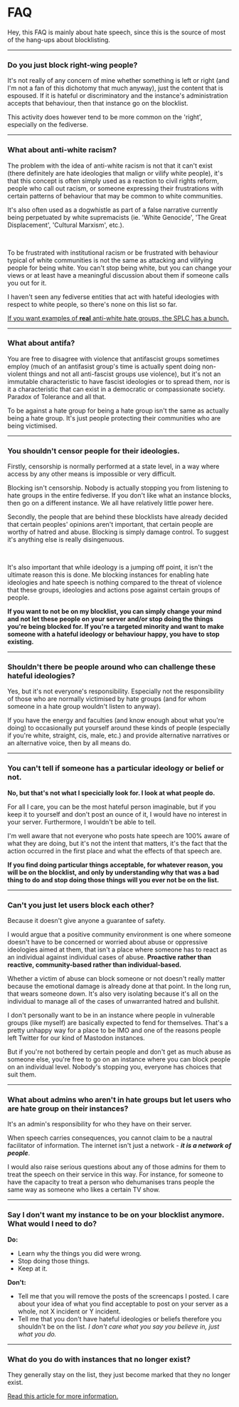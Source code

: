 # FAQ

Hey, this FAQ is mainly about hate speech, since this is the source of most of the hang-ups about blocklisting.

---

### Do you just block right-wing people?

It's not really of any concern of mine whether something is left or right (and I'm not a fan of this dichotomy that much anyway), just the content that is espoused. If it is hateful or discriminatory and the instance's administration accepts that behaviour, then that instance go on the blocklist. 

This activity does however tend to be more common on the 'right', especially on the fediverse.

---

### What about anti-white racism?

The problem with the idea of anti-white racism is not that it can't exist (there definitely are hate ideologies that malign or vilify white people), it's that this concept is often simply used as a reaction to civil rights reform, people who call out racism, or someone expressing their frustrations with certain patterns of behaviour that may be common to white communities.

It's also often used as a dogwhistle as part of a false narrative currently being perpetuated by white supremacists (ie. 'White Genocide', 'The Great Displacement', 'Cultural Marxism', etc.).

<br/>

To be frustrated with institutional racism or be frustrated with behaviour typical of white communities is not the same as attacking and vilifying people for being white. You can't stop being white, but you can change your views or at least have a meaningful discussion about them if someone calls you out for it.

I haven't seen any fediverse entities that act with hateful ideologies with respect to white people, so there's none on this list so far.

[If you want examples of **real** anti-white hate groups, the SPLC has a bunch.](https://www.splcenter.org/fighting-hate/extremist-files/ideology/black-nationalist)


----

### What about antifa?

You are free to disagree with violence that antifascist groups sometimes employ (much of an antifasist group's time is actually spent doing non-violent things and not all anti-fascist groups use violence), but it's not an immutable characteristic to have fascist ideologies or to spread them, nor is it a characteristic that can exist in a democratic or compassionate society. Paradox of Tolerance and all that.

To be against a hate group for being a hate group isn't the same as actually being a hate group. It's just people protecting their communities who are being victimised.

---

### You shouldn't censor people for their ideologies.

Firstly, censorship is normally performed at a state level, in a way where access by any other means is impossible or very difficult. 

Blocking isn't censorship. Nobody is actually stopping you from listening to hate groups in the entire fediverse. If you don't like what an instance blocks, then go on a different instance. We all have relatively little power here.


Secondly, the people that are behind these blocklists have already decided that certain peoples' opinions aren't important, that certain people are worthy of hatred and abuse. Blocking is simply damage control. To suggest it's anything else is really disingenuous.


<br/>

It's also important that while ideology is a jumping off point, it isn't the ultimate reason this is done. Me blocking instances for enabling hate ideologies and hate speech is nothing compared to the threat of violence that these groups, ideologies and actions pose against certain groups of people.

**If you want to not be on my blocklist, you can simply change your mind and not let these people on your server and/or stop doing the things you're being blocked for. If you're a targeted minority and want to make someone with a hateful ideology or behaviour happy, you have to stop existing.**

----

### Shouldn't there be people around who can challenge these hateful ideologies?

Yes, but it's not everyone's responsibility. Especially not the responsibility of those who are normally victimised by hate groups (and for whom someone in a hate group wouldn't listen to anyway).

If you have the energy and faculties (and know enough about what you're doing) to occasionally put yourself around these kinds of people (especially if you're white, straight, cis, male, etc.) and provide alternative narratives or an alternative voice, then by all means do.

----

### You can't tell if someone has a particular ideology or belief or not.

**No, but that's not what I specicially look for. I look at what people do.**

For all I care, you can be the most hateful person imaginable, but if you keep it to yourself and don't post an ounce of it, I would have no interest in your server. Furthermore, I wouldn't be able to tell.

I'm well aware that not everyone who posts hate speech are 100% aware of what they are doing, but it's not the intent that matters, it's the fact that the action occurred in the first place and what the effects of that speech are.

**If you find doing particular things acceptable, for whatever reason, you will be on the blocklist, and only by understanding why that was a bad thing to do and stop doing those things will you ever not be on the list.**

----

### Can't you just let users block each other? 

Because it doesn't give anyone a guarantee of safety.

I would argue that a positive community environment is one where someone doesn't have to be concerned or worried about abuse or oppressive ideologies aimed at them, that isn't a place where someone has to react as an individual against individual cases of abuse. **Proactive rather than reactive, community-based rather than individual-based.**

Whether a victim of abuse can block someone or not doesn't really matter because the emotional damage is already done at that point. In the long run, that wears someone down. It's also very isolating because it's all on the individual to manage all of the cases of unwarranted hatred and bullshit.

I don't personally want to be in an instance where people in vulnerable groups (like myself) are basically expected to fend for themselves. That's a pretty unhappy way for a place to be IMO and one of the reasons people left Twitter for our kind of Mastodon instances.

But if you're not bothered by certain people and don't get as much abuse as someone else, you're free to go on an instance where you can block people on an individual level. Nobody's stopping you, everyone has choices that suit them.


----

### What about admins who aren't in hate groups but let users who are hate group on their instances?

It's an admin's responsibility for who they have on their server.

When speech carries consequences, you cannot claim to be a nautral facilitator of information. The internet isn't just a network - ***it is a network of people***.

I would also raise serious questions about any of those admins for them to treat the speech on their service in this way. For instance, for someone to have the capacity to treat a person who dehumanises trans people the same way as someone who likes a certain TV show.


----


### Say I don't want my instance to be on your blocklist anymore. What would I need to do?

**Do:**

- Learn why the things you did were wrong.
- Stop doing those things.
- Keep at it.


**Don't:**

- Tell me that you will remove the posts of the screencaps I posted. I care about your idea of what you find acceptable to post on your server as a whole, not X incident or Y incident.
- Tell me that you don't have hateful ideologies or beliefs therefore you shouldn't be on the list. *I don't care what you say you believe in, just what you do.*

---

### What do you do with instances that no longer exist?

They generally stay on the list, they just become marked that they no longer exist.

[Read this article for more information.](deleted_instances.md)